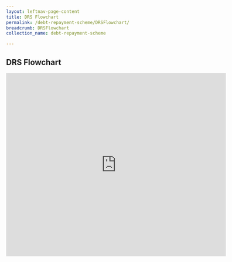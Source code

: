 ```yaml
---
layout: leftnav-page-content
title: DRS Flowchart
permalink: /debt-repayment-scheme/DRSFlowchart/
breadcrumb: DRSFlowchart
collection_name: debt-repayment-scheme

---
```

DRS Flowchart
---


<iframe src="https://io.mlaw.gov.sg/files/DRSFlowchart.pdf/" style="width:600px; height:500px;" frameborder="0"></iframe>

